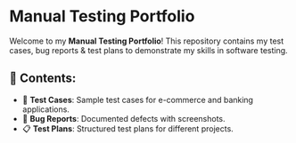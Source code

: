 # Manual Testing Portfolio  

Welcome to my **Manual Testing Portfolio**! This repository contains my test cases, bug reports & test plans to demonstrate my skills in software testing.  

## 📌 Contents:
- 📝 **Test Cases**: Sample test cases for e-commerce and banking applications.
- 🐞 **Bug Reports**: Documented defects with screenshots.
- 📋 **Test Plans**: Structured test plans for different projects.


